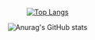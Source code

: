   </div>
  
   <div align=center>
 
[![Top Langs](https://github-readme-stats.vercel.app/api/top-langs/?username=minemagazine&layout=compact&theme=dracula)](https://github.com/anuraghazra/github-readme-stats)

 
![Anurag's GitHub stats](https://github-readme-stats.vercel.app/api?username=minemagazine&show_icons=true&theme=dracula)

